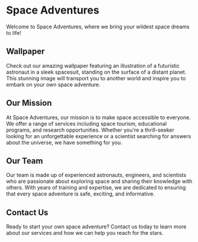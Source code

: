 <!--
Write me markdown content of website with wallpaper:

"An illustration of a futuristic astronaut in a sleek spacesuit, standing on the surface of a distant planet."

The header of the page should not be copy of the text but rather a real content of the website which is using this wallpaper.
-->

<!--font:Montserrat-->

# Space Adventures

Welcome to Space Adventures, where we bring your wildest space dreams to life! 

## Wallpaper

Check out our amazing wallpaper featuring an illustration of a futuristic astronaut in a sleek spacesuit, standing on the surface of a distant planet. This stunning image will transport you to another world and inspire you to embark on your own space adventure.

## Our Mission

At Space Adventures, our mission is to make space accessible to everyone. We offer a range of services including space tourism, educational programs, and research opportunities. Whether you're a thrill-seeker looking for an unforgettable experience or a scientist searching for answers about the universe, we have something for you.

## Our Team

Our team is made up of experienced astronauts, engineers, and scientists who are passionate about exploring space and sharing their knowledge with others. With years of training and expertise, we are dedicated to ensuring that every space adventure is safe, exciting, and informative.

## Contact Us

Ready to start your own space adventure? Contact us today to learn more about our services and how we can help you reach for the stars.
